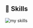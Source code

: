 ## 🌱 Skills
<img alt="my skills" src="https://skillicons.dev/icons?theme=dark&perline=7&i=unity,cs,php" />
